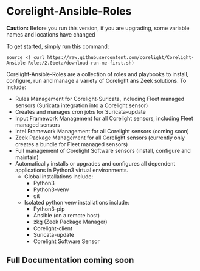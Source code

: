 # Corelight-Ansible-Roles

**Caution:** Before you run this version, if you are upgrading, some variable names and locations have changed

To get started, simply run this command:

```source <( curl https://raw.githubusercontent.com/corelight/Corelight-Ansible-Roles/2.0beta/download-run-me-first.sh)```



Corelight-Ansible-Roles are a collection of roles and playbooks to install, configure, run and manage a variety of Corelight ans Zeek solutions.  To include:

- Rules Management for Corelight-Suricata, including Fleet managed sensors (Suricata integration into a Corelight sensor)
- Creates and manages cron jobs for Suricata-update
- Input Framework Management for all Corelight sensors, including Fleet managed sensors
- Intel Framework Management for all Corelight sensors (coming soon)
- Zeek Package Management for all Corelight sensors (currently only creates a bundle for Fleet managed sensors)
- Full management of Corelight Software sensors (install, configure and maintain)
- Automatically installs or upgrades and configures all dependent applications in Python3 virtual environments.
  - Global installations include:
    - Python3
    - Python3-venv
    - git
  - Isolated python venv installations include:
    - Python3-pip
    - Ansible (on a remote host)
    - zkg (Zeek Package Manager)
    - Corelight-client
    - Suricata-update
    - Corelight Software Sensor

## Full Documentation coming soon
